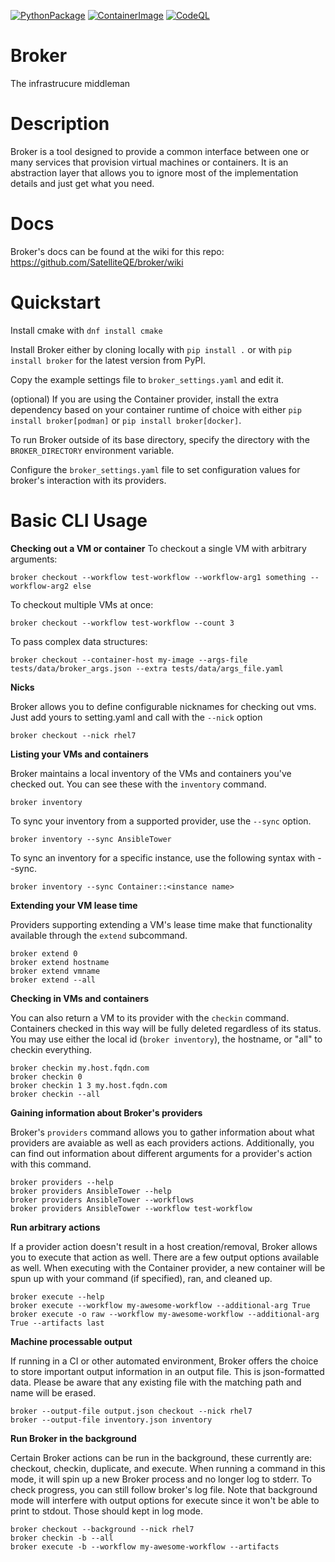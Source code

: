[![PythonPackage](https://github.com/SatelliteQE/broker/actions/workflows/python-publish.yml/badge.svg)](https://github.com/SatelliteQE/broker/actions/workflows/python-publish.yml)
[![ContainerImage](https://github.com/SatelliteQE/broker/actions/workflows/update_broker_image.yml/badge.svg)](https://github.com/SatelliteQE/broker/actions/workflows/update_broker_image.yml)
[![CodeQL](https://github.com/SatelliteQE/broker/actions/workflows/codeql-analysis.yml/badge.svg)](https://github.com/SatelliteQE/broker/actions/workflows/codeql-analysis.yml)
# Broker
The infrastrucure middleman

# Description
Broker is a tool designed to provide a common interface between one or many services that provision virtual machines or containers. It is an abstraction layer that allows you to ignore most of the implementation details and just get what you need.

# Docs
Broker's docs can be found at the wiki for this repo: https://github.com/SatelliteQE/broker/wiki

# Quickstart
Install cmake with `dnf install cmake`

Install Broker either by cloning locally with `pip install .` or with `pip install broker` for the latest version from PyPI.

Copy the example settings file to `broker_settings.yaml` and edit it.

(optional) If you are using the Container provider, install the extra dependency based on your container runtime of choice with either `pip install broker[podman]` or `pip install broker[docker]`.

To run Broker outside of its base directory, specify the directory with the `BROKER_DIRECTORY` environment variable.

Configure the `broker_settings.yaml` file to set configuration values for broker's interaction with its providers.

# Basic CLI Usage
**Checking out a VM or container**
To checkout a single VM with arbitrary arguments:
```
broker checkout --workflow test-workflow --workflow-arg1 something --workflow-arg2 else
```

To checkout multiple VMs at once:
```
broker checkout --workflow test-workflow --count 3
```

To pass complex data structures:
```
broker checkout --container-host my-image --args-file tests/data/broker_args.json --extra tests/data/args_file.yaml
```

**Nicks**

Broker allows you to define configurable nicknames for checking out vms. Just add yours to setting.yaml and call with the `--nick` option
```
broker checkout --nick rhel7
```

**Listing your VMs and containers**

Broker maintains a local inventory of the VMs and containers you've checked out. You can see these with the ```inventory``` command.
```
broker inventory
```
To sync your inventory from a supported provider, use the `--sync` option.
```
broker inventory --sync AnsibleTower
```
To sync an inventory for a specific instance, use the following syntax with --sync.
```
broker inventory --sync Container::<instance name>
```

**Extending your VM lease time**

Providers supporting extending a VM's lease time make that functionality available through the `extend` subcommand.
```
broker extend 0
broker extend hostname
broker extend vmname
broker extend --all
```

**Checking in VMs and containers**

You can also return a VM to its provider with the `checkin` command.
Containers checked in this way will be fully deleted regardless of its status.
You may use either the local id (`broker inventory`), the hostname, or "all" to checkin everything.
```
broker checkin my.host.fqdn.com
broker checkin 0
broker checkin 1 3 my.host.fqdn.com
broker checkin --all
```

**Gaining information about Broker's providers**

Broker's `providers` command allows you to gather information about what providers are avaiable as well as each providers actions. Additionally, you can find out information about different arguments for a provider's action with this command.
```
broker providers --help
broker providers AnsibleTower --help
broker providers AnsibleTower --workflows
broker providers AnsibleTower --workflow test-workflow
```

**Run arbitrary actions**

If a provider action doesn't result in a host creation/removal, Broker allows you to execute that action as well. There are a few output options available as well.
When executing with the Container provider, a new container will be spun up with your command (if specified), ran, and cleaned up.
```
broker execute --help
broker execute --workflow my-awesome-workflow --additional-arg True
broker execute -o raw --workflow my-awesome-workflow --additional-arg True --artifacts last
```

**Machine processable output**

If running in a CI or other automated environment, Broker offers the choice to store important output information in an output file. This is json-formatted data. Please be aware that any existing file with the matching path and name will be erased.
```
broker --output-file output.json checkout --nick rhel7
broker --output-file inventory.json inventory
```

**Run Broker in the background**

Certain Broker actions can be run in the background, these currently are: checkout, checkin, duplicate, and execute. When running a command in this mode, it will spin up a new Broker process and no longer log to stderr. To check progress, you can still follow broker's log file.
Note that background mode will interfere with output options for execute since it won't be able to print to stdout. Those should kept in log mode.
```
broker checkout --background --nick rhel7
broker checkin -b --all
broker execute -b --workflow my-awesome-workflow --artifacts
```
